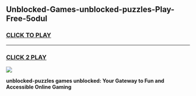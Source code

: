 
## Unblocked-Games-unblocked-puzzles-Play-Free-5odul
<h3>
<a href="https://premium76.site?title=unblocked-puzzles&ref=18A1">CLICK TO PLAY</a></h3>
<hr>

<h3>
<a href="https://premium76.site?title=unblocked-puzzles&ref=18A1">CLICK 2 PLAY</a>
  
</h3>

<a href="https://premium76.site?title=unblocked-puzzles&ref=18A1"><img src="https://clearcache.store/games.png"></a>


**unblocked-puzzles games unblocked: Your Gateway to Fun and Accessible Online Gaming**
